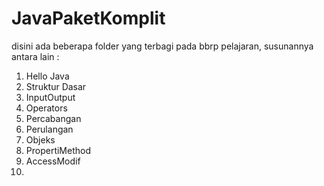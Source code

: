 # JavaPaketKomplit

disini ada beberapa folder yang terbagi pada bbrp pelajaran, susunannya antara lain :
1. Hello Java
2. Struktur Dasar
3. InputOutput
4. Operators
5. Percabangan
6. Perulangan
7. Objeks
8. PropertiMethod
9. AccessModif
10. 
